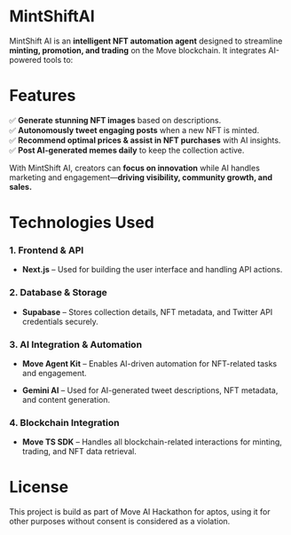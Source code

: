 # MintShiftAI
MintShift AI is an **intelligent NFT automation agent** designed to streamline **minting, promotion, and trading** on the Move blockchain. It integrates AI-powered tools to:

# Features
✅ **Generate stunning NFT images** based on descriptions.  
✅ **Autonomously tweet engaging posts** when a new NFT is minted.  
✅ **Recommend optimal prices & assist in NFT purchases** with AI insights.  
✅ **Post AI-generated memes daily** to keep the collection active.

With MintShift AI, creators can **focus on innovation** while AI handles marketing and engagement—**driving visibility, community growth, and sales.**

# Technologies Used

### 1\. **Frontend & API**

*   **Next.js** – Used for building the user interface and handling API actions.
    

### 2\. **Database & Storage**

*   **Supabase** – Stores collection details, NFT metadata, and Twitter API credentials securely.
    

### 3\. **AI Integration & Automation**

*   **Move Agent Kit** – Enables AI-driven automation for NFT-related tasks and engagement.
    
*   **Gemini AI** – Used for AI-generated tweet descriptions, NFT metadata, and content generation.
    

### 4\. **Blockchain Integration**

*   **Move TS SDK** – Handles all blockchain-related interactions for minting, trading, and NFT data retrieval.

# License

This project is build as part of Move AI Hackathon for aptos, using it for other purposes without consent is considered as a violation.  

